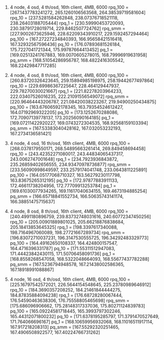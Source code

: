 1. 4 node, 4 osd, 4 th/osd, 16th client, 4MB, 6000
rpq_100 =  [267.1437783241272, 265.1260106563568, 264.38539719581604]
rpq_10 =  [237.5281584262848, 238.07376718521118, 238.26403188705444]
rpq_1 =  [230.59990453720093, 230.38791728019714, 229.8462507724762]
rpq_smm =  [227.9002673625946, 228.62209343910217, 229.1592457294464]
pq_100 =  [167.27227234840393, 166.95658421516418, 167.32932567596436]
pq_10 =  [176.07893681526184, 175.7227041721344, 175.99787664413452]
pq_1 =  [169.02513241767883, 169.0070605278015, 168.79996919631958]
pq_smm =  [168.51054286956787, 168.4822416305542, 168.22429847717285]

2. 4 node, 4 osd, 8 th/osd, 16th client, 4MB, 6000
rpq_100 =  [260.83720326423645, 259.15894985198975, 258.19442677497864]
rpq_10 =  [229.69986367225647, 228.464129447937, 229.78270030021667]
rpq_1 =  [221.82278203964233, 222.03407526016235, 222.21091556549072]
rpq_smm =  [220.96464443206787, 221.08420038223267, 219.94900250434875]
pq_100 =  [163.67606592178345, 163.79354524612427, 164.07192969322205]
pq_10 =  [173.1252670288086, 172.70907139778137, 173.20256090164185]
pq_1 =  [169.07211422920227, 169.0743272304535, 168.92568159103394]
pq_smm =  [167.53383040428162, 167.032053232193, 167.2734136581421]

3. 4 node, 4 osd, 16 th/osd, 16th client, 4MB, 6000
rpq_100 =  [268.0378179550171, 268.54895663261414, 269.849458694458]
rpq_10 =  [243.42352271080017, 243.44834065437317, 243.0062747001648]
rpq_1 =  [234.7923936843872, 235.26859402656555, 234.93470978736877]
rpq_smm =  [233.56090998649597, 233.2579174041748, 233.0643811225891]
pq_100 =  [164.05177068710327, 163.56279230117798, 163.83675265312195]
pq_10 =  [172.97877883911133, 172.46611738204956, 172.77709913253784]
pq_1 =  [169.61030077934265, 169.11617040634155, 169.4673194885254]
pq_smm =  [166.65718841552734, 166.50635743141174, 166.38851475715637]

4. 4 node, 8 osd, 8 th/osd, 16th client, 4MB, 6000
rpq_100 =  [240.4991180896759, 239.83732748031616, 240.60772347450256]
rpq_10 =  [205.00901889801025, 205.66218876838684, 205.18413853645325]
rpq_1 =  [198.3397617340088, 198.7164967060089, 198.27721667289734]
rpq_smm =  [196.83072710037231, 196.3147530555725, 196.34292483329773]
pq_100 =  [164.49162650108337, 164.424800157547, 164.4716396331787]
pq_10 =  [171.55311512947083, 171.44423842430115, 171.50706458091736]
pq_1 =  [168.8558268547058, 168.5322048664093, 168.55677437782288]
pq_smm =  [167.5236794948578, 167.21438002586365, 167.18918991088867]

5. 4 node, 16 osd, 4 th/osd, 16th client, 4MB, 6000
rpq_100 =  [225.16797542572021, 226.5644154548645, 225.23780989646912]
rpq_10 =  [184.3690357208252, 184.21461844444275, 184.87835884094238]
rpq_1 =  [176.68728280067444, 176.54590463638306, 176.75558805465698]
rpq_smm =  [175.686096906662, 175.28148317337036, 175.80271124839783]
pq_100 =  [165.09224581718445, 165.3993797302246, 165.44312071800232]
pq_10 =  [171.6378195285797, 171.3791470527649, 171.764066696167]
pq_1 =  [168.10659956932068, 168.11016511917114, 167.917218208313]
pq_smm =  [167.55292320251465, 167.4906508922577, 167.40224766731262]

